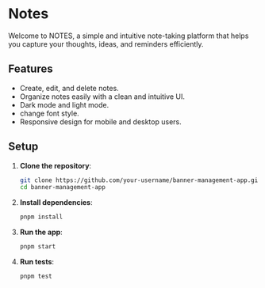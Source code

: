 # Notes
Welcome to NOTES, a simple and intuitive note-taking platform that helps you capture your thoughts, ideas, and reminders efficiently.

## Features
- Create, edit, and delete notes.
- Organize notes easily with a clean and intuitive UI.
- Dark mode and light mode.
- change font style.
- Responsive design for mobile and desktop users.

## Setup

1. **Clone the repository**:
   ```bash
   git clone https://github.com/your-username/banner-management-app.git
   cd banner-management-app

2. **Install dependencies**:
    ```bash
    pnpm install

3. **Run the app**:
    ```bash
    pnpm start

4. **Run tests**:
    ```bash
    pnpm test




